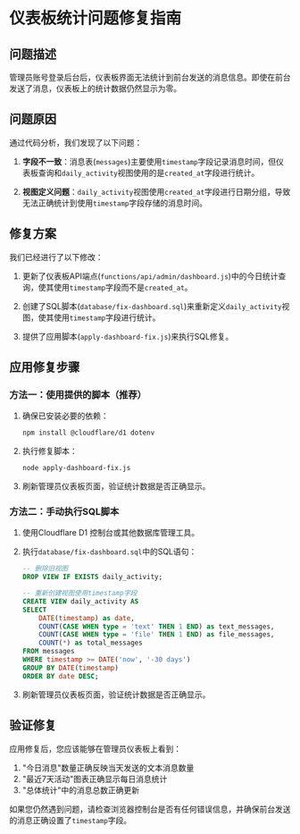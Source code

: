 # 仪表板统计问题修复指南

## 问题描述

管理员账号登录后台后，仪表板界面无法统计到前台发送的消息信息。即使在前台发送了消息，仪表板上的统计数据仍然显示为零。

## 问题原因

通过代码分析，我们发现了以下问题：

1. **字段不一致**：消息表(`messages`)主要使用`timestamp`字段记录消息时间，但仪表板查询和`daily_activity`视图使用的是`created_at`字段进行统计。

2. **视图定义问题**：`daily_activity`视图使用`created_at`字段进行日期分组，导致无法正确统计到使用`timestamp`字段存储的消息时间。

## 修复方案

我们已经进行了以下修改：

1. 更新了仪表板API端点(`functions/api/admin/dashboard.js`)中的今日统计查询，使其使用`timestamp`字段而不是`created_at`。

2. 创建了SQL脚本(`database/fix-dashboard.sql`)来重新定义`daily_activity`视图，使其使用`timestamp`字段进行统计。

3. 提供了应用脚本(`apply-dashboard-fix.js`)来执行SQL修复。

## 应用修复步骤

### 方法一：使用提供的脚本（推荐）

1. 确保已安装必要的依赖：
   ```bash
   npm install @cloudflare/d1 dotenv
   ```

2. 执行修复脚本：
   ```bash
   node apply-dashboard-fix.js
   ```

3. 刷新管理员仪表板页面，验证统计数据是否正确显示。

### 方法二：手动执行SQL脚本

1. 使用Cloudflare D1 控制台或其他数据库管理工具。

2. 执行`database/fix-dashboard.sql`中的SQL语句：
   ```sql
   -- 删除旧视图
   DROP VIEW IF EXISTS daily_activity;

   -- 重新创建视图使用timestamp字段
   CREATE VIEW daily_activity AS
   SELECT 
       DATE(timestamp) as date,
       COUNT(CASE WHEN type = 'text' THEN 1 END) as text_messages,
       COUNT(CASE WHEN type = 'file' THEN 1 END) as file_messages,
       COUNT(*) as total_messages
   FROM messages 
   WHERE timestamp >= DATE('now', '-30 days')
   GROUP BY DATE(timestamp)
   ORDER BY date DESC;
   ```

3. 刷新管理员仪表板页面，验证统计数据是否正确显示。

## 验证修复

应用修复后，您应该能够在管理员仪表板上看到：

1. "今日消息"数量正确反映当天发送的文本消息数量
2. "最近7天活动"图表正确显示每日消息统计
3. "总体统计"中的消息总数正确更新

如果您仍然遇到问题，请检查浏览器控制台是否有任何错误信息，并确保前台发送的消息正确设置了`timestamp`字段。